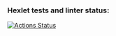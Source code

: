 ### Hexlet tests and linter status:
[![Actions Status](https://github.com/morgreek/frontend-project-12/actions/workflows/hexlet-check.yml/badge.svg)](https://github.com/morgreek/frontend-project-12/actions)